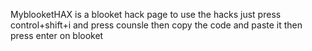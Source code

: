 MyblooketHAX is a blooket hack page to use the hacks just press control+shift+i and press counsle then copy the code and paste it then press enter on blooket
